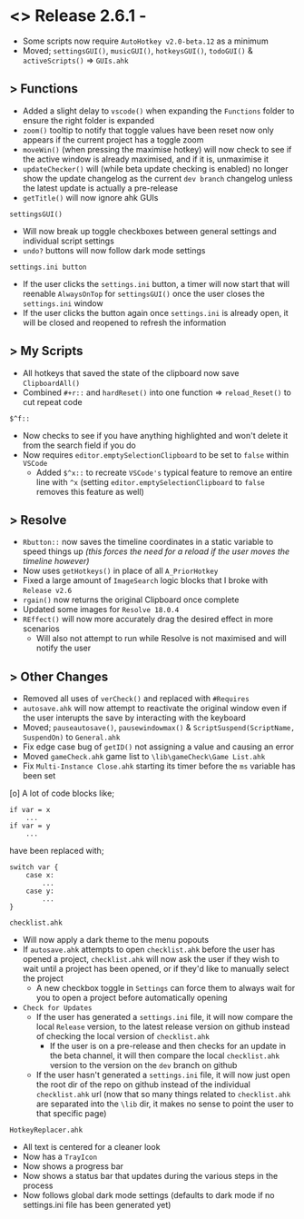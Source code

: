 # <> Release 2.6.1 -
- Some scripts now require `AutoHotkey v2.0-beta.12` as a minimum
- Moved; `settingsGUI()`, `musicGUI()`, `hotkeysGUI()`, `todoGUI()` &  `activeScripts()` => `GUIs.ahk`

## > Functions
- Added a slight delay to `vscode()` when expanding the `Functions` folder to ensure the right folder is expanded
- `zoom()` tooltip to notify that toggle values have been reset now only appears if the current project has a toggle zoom
- `moveWin()` (when pressing the maximise hotkey) will now check to see if the active window is already maximised, and if it is, unmaximise it
- `updateChecker()` will (while beta update checking is enabled) no longer show the update changelog as the current `dev branch` changelog unless the latest update is actually a pre-release
- `getTitle()` will now ignore ahk GUIs

`settingsGUI()`
- Will now break up toggle checkboxes between general settings and individual script settings
- `undo?` buttons will now follow dark mode settings

`settings.ini button`
- If the user clicks the `settings.ini` button, a timer will now start that will reenable `AlwaysOnTop` for `settingsGUI()` once the user closes the `settings.ini` window
- If the user clicks the button again once `settings.ini` is already open, it will be closed and reopened to refresh the information

## > My Scripts
- All hotkeys that saved the state of the clipboard now save `ClipboardAll()`
- Combined `#+r::` and `hardReset()` into one function => `reload_Reset()` to cut repeat code

`$^f::`
- Now checks to see if you have anything highlighted and won't delete it from the search field if you do
- Now requires `editor.emptySelectionClipboard` to be set to `false` within `VSCode`
    - Added `$^x::` to recreate `VSCode's` typical feature to remove an entire line with `^x` (setting `editor.emptySelectionClipboard` to `false` removes this feature as well)

## > Resolve
- `Rbutton::` now saves the timeline coordinates in a static variable to speed things up *(this forces the need for a reload if the user moves the timeline however)*
- Now uses `getHotkeys()` in place of all `A_PriorHotkey`
- Fixed a large amount of `ImageSearch` logic blocks that I broke with `Release v2.6`
- `rgain()` now returns the original Clipboard once complete
- Updated some images for `Resolve 18.0.4`
- `REffect()` will now more accurately drag the desired effect in more scenarios
    - Will also not attempt to run while Resolve is not maximised and will notify the user

## > Other Changes
- Removed all uses of `verCheck()` and replaced with `#Requires`
- `autosave.ahk` will now attempt to reactivate the original window even if the user interupts the save by interacting with the keyboard
- Moved; `pauseautosave()`, `pausewindowmax()` & `ScriptSuspend(ScriptName, SuspendOn)` to `General.ahk`
- Fix edge case bug of `getID()` not assigning a value and causing an error
- Moved `gameCheck.ahk` game list to `\lib\gameCheck\Game List.ahk`
- Fix `Multi-Instance Close.ahk` starting its timer before the `ms` variable has been set

[o] A lot of code blocks like; 
```autohotkey
if var = x
    ...
if var = y
    ...
```
have been replaced with;
```autohotkey
switch var {
    case x:
        ...
    case y:
        ...
}
```

`checklist.ahk`
- Will now apply a dark theme to the menu popouts
- If `autosave.ahk` attempts to open `checklist.ahk` before the user has opened a project, `checklist.ahk` will now ask the user if they wish to wait until a project has been opened, or if they'd like to manually select the project
    - A new checkbox toggle in `Settings` can force them to always wait for you to open a project before automatically opening 
- `Check for Updates`
    - If the user has generated a `settings.ini` file, it will now compare the local `Release` version, to the latest release version on github instead of checking the local version of `checklist.ahk`
        - If the user is on a pre-release and then checks for an update in the beta channel, it will then compare the local `checklist.ahk` version to the version on the `dev` branch on github
    - If the user hasn't generated a `settings.ini` file, it will now just open the root dir of the repo on github instead of the individual `checklist.ahk` url (now that so many things related to `checklist.ahk` are separated into the `\lib` dir, it makes no sense to point the user to that specific page)

`HotkeyReplacer.ahk`
- All text is centered for a cleaner look
- Now has a `TrayIcon`
- Now shows a progress bar
- Now shows a status bar that updates during the various steps in the process
- Now follows global dark mode settings (defaults to dark mode if no settings.ini file has been generated yet)